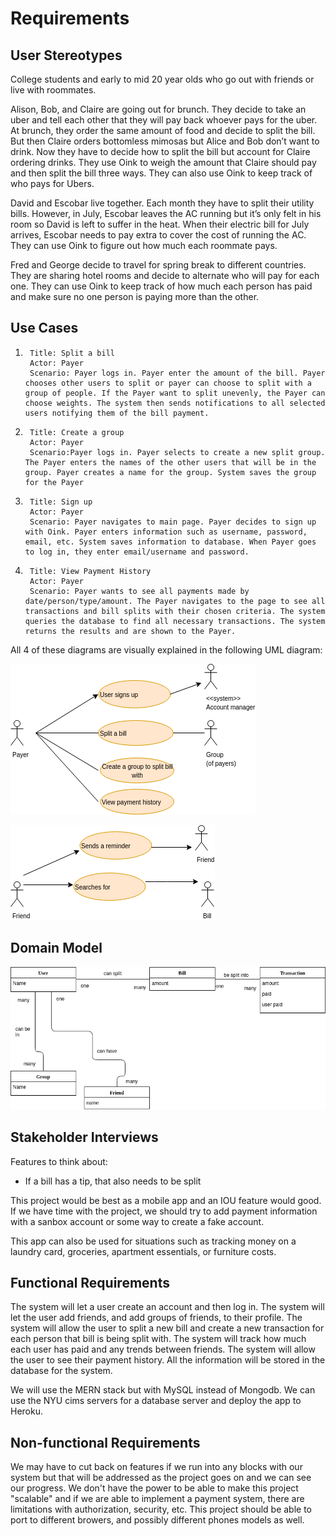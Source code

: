 # Requirements

## User Stereotypes
College students and early to mid 20 year olds who go out with friends or live with roommates. 


Alison, Bob, and Claire are going out for brunch. They decide to take an uber and tell each other that they will pay back whoever pays for the uber. At brunch, they order the same amount of food and decide to split the bill. But then Claire orders bottomless mimosas but Alice and Bob don’t want to drink. Now they have to decide how to split the bill but account for Claire ordering drinks. They use Oink to weigh the amount that Claire should pay and then split the bill three ways. They can also use Oink to keep track of who pays for Ubers.
 
David and Escobar live together. Each month they have to split their utility bills. However, in July, Escobar leaves the AC running but it’s only felt in his room so David is left to suffer in the heat. When their electric bill for July arrives, Escobar needs to pay extra to cover the cost of running the AC. They can use Oink to figure out how much each roommate pays. 


Fred and George decide to travel for spring break to different countries. They are sharing hotel rooms and decide to alternate who will pay for each one. They can use Oink to keep track of how much each person has paid and make sure no one person is paying more than the other. 

## Use Cases

1.
        Title: Split a bill
        Actor: Payer 
        Scenario: Payer logs in. Payer enter the amount of the bill. Payer chooses other users to split or payer can choose to split with a group of people. If the Payer want to split unevenly, the Payer can choose weights. The system then sends notifications to all selected users notifying them of the bill payment. 


2.
        Title: Create a group
        Actor: Payer
        Scenario:Payer logs in. Payer selects to create a new split group. The Payer enters the names of the other users that will be in the group. Payer creates a name for the group. System saves the group for the Payer


3.
        Title: Sign up
        Actor: Payer
        Scenario: Payer navigates to main page. Payer decides to sign up with Oink. Payer enters information such as username, password, email, etc. System saves information to database. When Payer goes to log in, they enter email/username and password.


4.
        Title: View Payment History
        Actor: Payer
        Scenario: Payer wants to see all payments made by date/person/type/amount. The Payer navigates to the page to see all transactions and bill splits with their chosen criteria. The system queries the database to find all necessary transactions. The system returns the results and are shown to the Payer.

All 4 of these diagrams are visually explained in the following UML diagram:

![Payer - Use Case Diagram](UML/Use_Cases.png)

![Friend - Use Case Diagram](UML/friendUseCase.png)

## Domain Model

![Domain Model](UML/Domain_Model.png)

## Stakeholder Interviews
Features to think about: 
* If a bill has a tip, that also needs to be split

This project would be best as a mobile app and an IOU feature would good. If we have time with the project, we should try to add payment information with a sanbox account or some way to create a fake account.

This app can also be used for situations such as tracking money on a laundry card, groceries, apartment essentials, or furniture costs. 

## Functional Requirements
The system will let a user create an account and then log in. The system will let the user add friends, and add groups of friends, to their profile. The system will allow the user to split a new bill and create a new transaction for each person that bill is being split with. The system will track how much each user has paid and any trends between friends. The system will allow the user to see their payment history. All the information will be stored in the database for the system.

We will use the MERN stack but with MySQL instead of Mongodb. We can use the NYU cims servers for a database server and deploy the app to Heroku.

## Non-functional Requirements
We may have to cut back on features if we run into any blocks with our system but that will be addressed as the project goes on and we can see our progress. We don't have the power to be able to make this project "scalable" and if we are able to implement a payment system, there are limitations with authorization, security, etc. This project should be able to port to different browers, and possibly different phones models as well.
